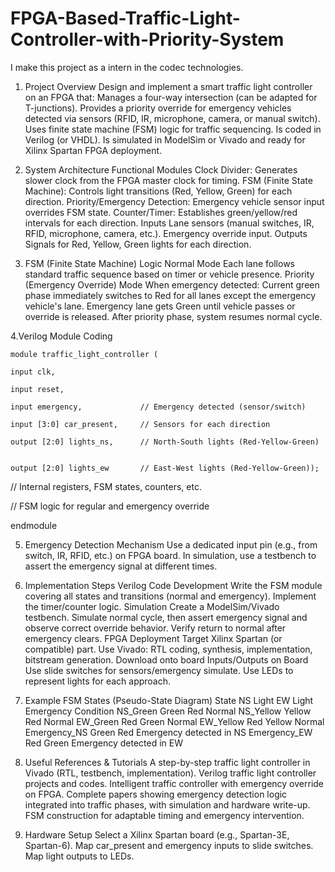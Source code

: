 # FPGA-Based-Traffic-Light-Controller-with-Priority-System
I make this project as a intern in the codec technologies.

1. Project Overview
Design and implement a smart traffic light controller on an FPGA that:
Manages a four-way intersection (can be adapted for T-junctions).
Provides a priority override for emergency vehicles detected via sensors (RFID, IR, microphone, camera, or manual switch).
Uses finite state machine (FSM) logic for traffic sequencing.
Is coded in Verilog (or VHDL).
Is simulated in ModelSim or Vivado and ready for Xilinx Spartan FPGA deployment.

2. System Architecture
Functional Modules
Clock Divider: Generates slower clock from the FPGA master clock for timing.
FSM (Finite State Machine): Controls light transitions (Red, Yellow, Green) for each direction.
Priority/Emergency Detection: Emergency vehicle sensor input overrides FSM state.
Counter/Timer: Establishes green/yellow/red intervals for each direction.
Inputs
Lane sensors (manual switches, IR, RFID, microphone, camera, etc.).
Emergency override input.
Outputs
Signals for Red, Yellow, Green lights for each direction.

3. FSM (Finite State Machine) Logic
Normal Mode
Each lane follows standard traffic sequence based on timer or vehicle presence.
Priority (Emergency Override) Mode
When emergency detected:
Current green phase immediately switches to Red for all lanes except the emergency vehicle's lane.
Emergency lane gets Green until vehicle passes or override is released.
After priority phase, system resumes normal cycle.

4.Verilog Module Coding
    
    module traffic_light_controller (
    
    input clk,
    
    input reset,
    
    input emergency,             // Emergency detected (sensor/switch)
    
    input [3:0] car_present,     // Sensors for each direction
    
    output [2:0] lights_ns,      // North-South lights (Red-Yellow-Green)
    
    
    output [2:0] lights_ew       // East-West lights (Red-Yellow-Green));

// Internal registers, FSM states, counters, etc.

// FSM logic for regular and emergency override

endmodule

5. Emergency Detection Mechanism
Use a dedicated input pin (e.g., from switch, IR, RFID, etc.) on FPGA board.
In simulation, use a testbench to assert the emergency signal at different times.

6. Implementation Steps
Verilog Code Development
Write the FSM module covering all states and transitions (normal and emergency).
Implement the timer/counter logic.
Simulation
Create a ModelSim/Vivado testbench.
Simulate normal cycle, then assert emergency signal and observe correct override behavior.
Verify return to normal after emergency clears.
FPGA Deployment
Target Xilinx Spartan (or compatible) part.
Use Vivado:
RTL coding, synthesis, implementation, bitstream generation.
Download onto board
Inputs/Outputs on Board
Use slide switches for sensors/emergency simulate.
Use LEDs to represent lights for each approach.

7. Example FSM States (Pseudo-State Diagram)
State	NS Light	EW Light	Emergency Condition
NS_Green	Green	Red	Normal
NS_Yellow	Yellow	Red	Normal
EW_Green	Red	Green	Normal
EW_Yellow	Red	Yellow	Normal
Emergency_NS	Green	Red	Emergency detected in NS
Emergency_EW	Red	Green	Emergency detected in EW

8. Useful References & Tutorials
A step-by-step traffic light controller in Vivado (RTL, testbench, implementation).
Verilog traffic light controller projects and codes.
Intelligent traffic controller with emergency override on FPGA.
Complete papers showing emergency detection logic integrated into traffic phases, with simulation and hardware write-up.
FSM construction for adaptable timing and emergency intervention.

9. Hardware Setup
Select a Xilinx Spartan board (e.g., Spartan-3E, Spartan-6).
Map car_present and emergency inputs to slide switches.
Map light outputs to LEDs.

